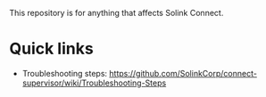 This repository is for anything that affects Solink Connect.

# Quick links
- Troubleshooting steps: https://github.com/SolinkCorp/connect-supervisor/wiki/Troubleshooting-Steps
